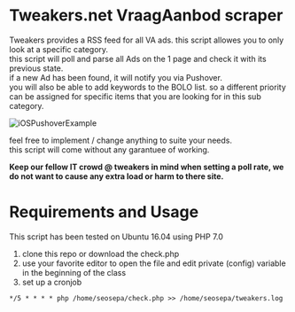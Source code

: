 # Tweakers.net VraagAanbod scraper
Tweakers provides a RSS feed for all VA ads. this script allowes you to only look at a specific category.<br>
this script will poll and parse all Ads on the 1 page and check it with its previous state.<br>
if a new Ad has been found, it will notify you via Pushover.<br>
you will also be able to add keywords to the BOLO list. so a different priority can be assigned for specific items that you are looking for in this sub category.

![iOSPushoverExample](https://img.seosepa.net/php-tweakers-va-scraper4.png)

feel free to implement / change anything to suite your needs.<br>
this script will come without any garantuee of working.

**Keep our fellow IT crowd @ tweakers in mind when setting a poll rate, we do not want to cause any extra load or harm to there site.**

Requirements and Usage
==============

This script has been tested on Ubuntu 16.04 using PHP 7.0

1. clone this repo or download the check.php
2. use your favorite editor to open the file and edit private (config) variable in the beginning of the class
3. set up a cronjob


```
*/5 * * * * php /home/seosepa/check.php >> /home/seosepa/tweakers.log
```

